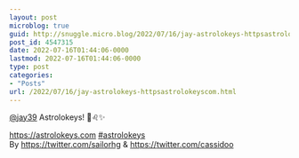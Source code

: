 ```yaml
---
layout: post
microblog: true
guid: http://snuggle.micro.blog/2022/07/16/jay-astrolokeys-httpsastrolokeyscom.html
post_id: 4547315
date: 2022-07-16T01:44:06-0000
lastmod: 2022-07-16T01:44:06-0000
type: post
categories:
- "Posts"
url: /2022/07/16/jay-astrolokeys-httpsastrolokeyscom.html
---
```

<p><span class="h-card" translate="no"><a href="https://tech.lgbt/@jay39" class="u-url mention">@<span>jay39</span></a></span> Astrolokeys! 🌙♌️✨</p><p><a href="https://astrolokeys.com" target="_blank" rel="nofollow noopener noreferrer" translate="no"><span class="invisible">https://</span><span class="">astrolokeys.com</span><span class="invisible"></span></a> <a href="https://tech.lgbt/tags/astrolokeys" class="mention hashtag" rel="tag">#<span>astrolokeys</span></a><br />By <a href="https://twitter.com/sailorhg" target="_blank" rel="nofollow noopener noreferrer" translate="no"><span class="invisible">https://</span><span class="">twitter.com/sailorhg</span><span class="invisible"></span></a> &amp; <a href="https://twitter.com/cassidoo" target="_blank" rel="nofollow noopener noreferrer" translate="no"><span class="invisible">https://</span><span class="">twitter.com/cassidoo</span><span class="invisible"></span></a></p>
